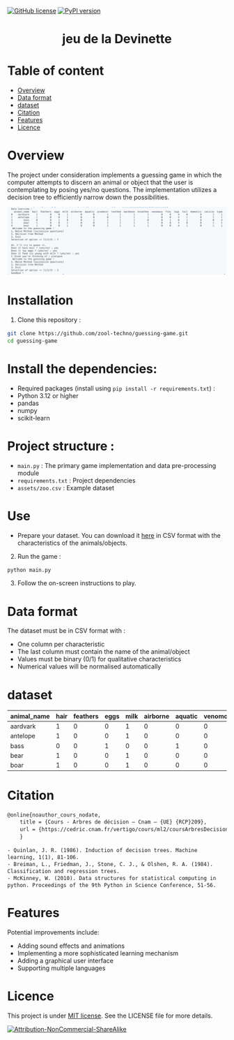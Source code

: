 
[![GitHub license](https://img.shields.io/github/license/mubarak-mohamed/guessing-game)](https://github.com/mubarak-mohamed/guessing-game.git)
[![PyPI version](https://badge.fury.io/py/numpy.svg?icon=si%3Apython)](https://badge.fury.io/py/numpy)


<h1 style="text-align:center">
 jeu de la Devinette
</h1>

# Table of content
- [Overview](#Overview)
- [Data format](#fData-format)
- [dataset](#dataset)
- [Citation](#Citation)
- [Features](#Features)
- [Licence](#licence)

# Overview

The project under consideration implements a guessing game in which the computer attempts to discern an animal or object that the user is contemplating by posing yes/no questions. The implementation utilizes a decision tree to efficiently narrow down the possibilities.

![Guessing Game Logo](dataset/output.png)

# Installation

1. Clone this repository :

```bash
git clone https://github.com/zool-techno/guessing-game.git
cd guessing-game
```

# Install the dependencies:

  - Required packages (install using `pip install -r requirements.txt`) :
  - Python 3.12 or higher
  - pandas
  - numpy
  - scikit-learn

# Project structure :

- `main.py` : The primary game implementation and data pre-processing module
- `requirements.txt` : Project dependencies
- `assets/zoo.csv` : Example dataset 

# Use

- Prepare your dataset. You can download it [here](https://archive.ics.uci.edu/dataset/111/zoo)  in CSV format with the characteristics of the animals/objects.

2. Run the game :
```bash
python main.py
```

3. Follow the on-screen instructions to play.

# Data format

The dataset must be in CSV format with :
- One column per characteristic
- The last column must contain the name of the animal/object
- Values must be binary (0/1) for qualitative characteristics
- Numerical values will be normalised automatically

# dataset

| animal_name | hair | feathers | eggs | milk | airborne | aquatic | venomous | fins | legs | tail | domestic | catsize | type |
|-------------|------|----------|------|------|----------|--------|----------|------|------|------|----------|---------|------|
| aardvark    | 1    | 0        | 0    | 1    | 0        | 0      | 0        | 0    | 4    | 0    | 0        | 1       | 1    |
| antelope    | 1    | 0        | 0    | 1    | 0        | 0      | 0        | 0    | 4    | 1    | 0        | 1       | 1    |
| bass        | 0    | 0        | 1    | 0    | 0        | 1      | 0        | 1    | 0    | 1    | 0        | 0       | 4    |
| bear        | 1    | 0        | 0    | 1    | 0        | 0      | 0        | 0    | 4    | 0    | 0        | 1       | 1    |
| boar        | 1    | 0        | 0    | 1    | 0        | 0      | 0        | 0    | 1    | 0    | 0        | 1       | 1    |


# Citation 

```tex
@online{noauthor_cours_nodate,
	title = {Cours - Arbres de décision — Cnam – {UE} {RCP}209},
	url = {https://cedric.cnam.fr/vertigo/cours/ml2/coursArbresDecision.html}
    }
```
```
- Quinlan, J. R. (1986). Induction of decision trees. Machine learning, 1(1), 81-106.
- Breiman, L., Friedman, J., Stone, C. J., & Olshen, R. A. (1984). Classification and regression trees.
- McKinney, W. (2010). Data structures for statistical computing in python. Proceedings of the 9th Python in Science Conference, 51-56.
```
# Features 

Potential improvements include:
- Adding sound effects and animations 
- Implementing a more sophisticated learning mechanism
- Adding a graphical user interface
- Supporting multiple languages


# Licence

This project is under  [MIT license](https://gitlab.com/mubarak-mohamed/guessing-game/-/blob/58271dc731aced70a640748f83b2752a0f4f90a1/LICENSE). See the LICENSE file for more details. 

[![Attribution-NonCommercial-ShareAlike](https://licensebuttons.net/i/l/by-nc-sa/ffffff/00/00/00/88x31.png)](https://creativecommons.org/licenses/by-nc-sa/2.0/)



